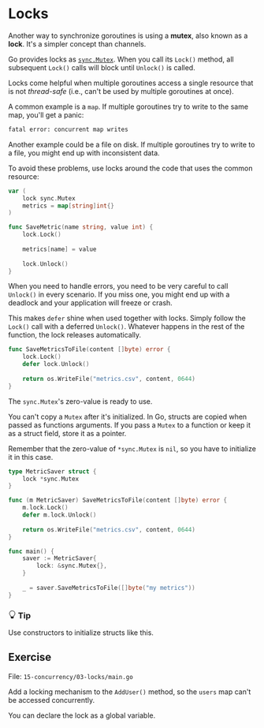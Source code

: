 # Locks

Another way to synchronize goroutines is using a **mutex**, also known as a **lock**.
It's a simpler concept than channels.

Go provides locks as [`sync.Mutex`](https://pkg.go.dev/sync#Mutex).
When you call its `Lock()` method, all subsequent `Lock()` calls will block until `Unlock()` is called.

Locks come helpful when multiple goroutines access a single resource that is not *thread-safe* (i.e., can't be used by multiple goroutines at once).

A common example is a `map`. If multiple goroutines try to write to the same map, you'll get a panic:

```bash
fatal error: concurrent map writes
```

Another example could be a file on disk. If multiple goroutines try to write to a file, you might end up with inconsistent data.

To avoid these problems, use locks around the code that uses the common resource:

```go
var (
	lock sync.Mutex
	metrics = map[string]int{}
)

func SaveMetric(name string, value int) {
	lock.Lock()
	
	metrics[name] = value
	
	lock.Unlock()
}
```

When you need to handle errors, you need to be very careful to call `Unlock()` in every scenario.
If you miss one, you might end up with a deadlock and your application will freeze or crash.

This makes `defer` shine when used together with locks. Simply follow the `Lock()` call with a deferred `Unlock()`.
Whatever happens in the rest of the function, the lock releases automatically.

```go
func SaveMetricsToFile(content []byte) error {
	lock.Lock()
	defer lock.Unlock()
	
	return os.WriteFile("metrics.csv", content, 0644)	
}
```

The `sync.Mutex`'s zero-value is ready to use.

You can't copy a `Mutex` after it's initialized. In Go, structs are copied when passed as functions arguments.
If you pass a `Mutex` to a function or keep it as a struct field, store it as a pointer.

Remember that the zero-value of `*sync.Mutex` is `nil`, so you have to initialize it in this case.

```go
type MetricSaver struct {
	lock *sync.Mutex
}

func (m MetricSaver) SaveMetricsToFile(content []byte) error {
	m.lock.Lock()
	defer m.lock.Unlock()
	
	return os.WriteFile("metrics.csv", content, 0644)
}

func main() {
	saver := MetricSaver{
		lock: &sync.Mutex{},
	}
	
	_ = saver.SaveMetricsToFile([]byte("my metrics"))
}
```


<div class="alert alert-dismissible bg-light-primary d-flex flex-column flex-sm-row p-7 mb-10">
    <div class="d-flex flex-column">
        <h3 class="mb-5 text-dark">
			<svg xmlns="http://www.w3.org/2000/svg" width="16" height="16" fill="currentColor" class="bi bi-lightbulb text-primary" viewBox="0 0 16 16">
			  <path d="M2 6a6 6 0 1 1 10.174 4.31c-.203.196-.359.4-.453.619l-.762 1.769A.5.5 0 0 1 10.5 13a.5.5 0 0 1 0 1 .5.5 0 0 1 0 1l-.224.447a1 1 0 0 1-.894.553H6.618a1 1 0 0 1-.894-.553L5.5 15a.5.5 0 0 1 0-1 .5.5 0 0 1 0-1 .5.5 0 0 1-.46-.302l-.761-1.77a1.964 1.964 0 0 0-.453-.618A5.984 5.984 0 0 1 2 6zm6-5a5 5 0 0 0-3.479 8.592c.263.254.514.564.676.941L5.83 12h4.342l.632-1.467c.162-.377.413-.687.676-.941A5 5 0 0 0 8 1z"/>
			</svg>
			Tip
		</h3>
        <span>

Use constructors to initialize structs like this.

</span>
	</div>
	</div>

## Exercise

File: `15-concurrency/03-locks/main.go`

Add a locking mechanism to the `AddUser()` method, so the `users` map can't be accessed concurrently.

You can declare the lock as a global variable.
